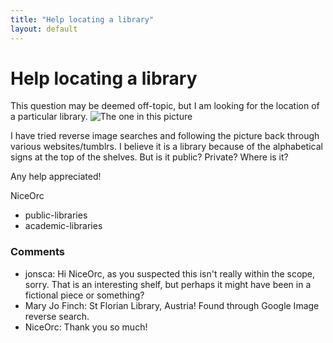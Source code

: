 ```yaml
---
title: "Help locating a library"
layout: default
---
```

Help locating a library
=====================
This question may be deemed off-topic, but I am looking for the location
of a particular library. ![The one in this
picture](http://i.stack.imgur.com/XClBy.jpg)

I have tried reverse image searches and following the picture back
through various websites/tumblrs. I believe it is a library because of
the alphabetical signs at the top of the shelves. But is it public?
Private? Where is it?

Any help appreciated!

NiceOrc

<ul class="tags"><li class="tag">public-libraries</li><li class="tag">academic-libraries</li></ul>

### Comments ###
* jonsca: Hi NiceOrc, as you suspected this isn't really within the scope, sorry.
That is an interesting shelf, but perhaps it might have been in a
fictional piece or something?
* Mary Jo Finch: St Florian Library, Austria! Found through Google Image reverse search.
* NiceOrc: Thank you so much!


